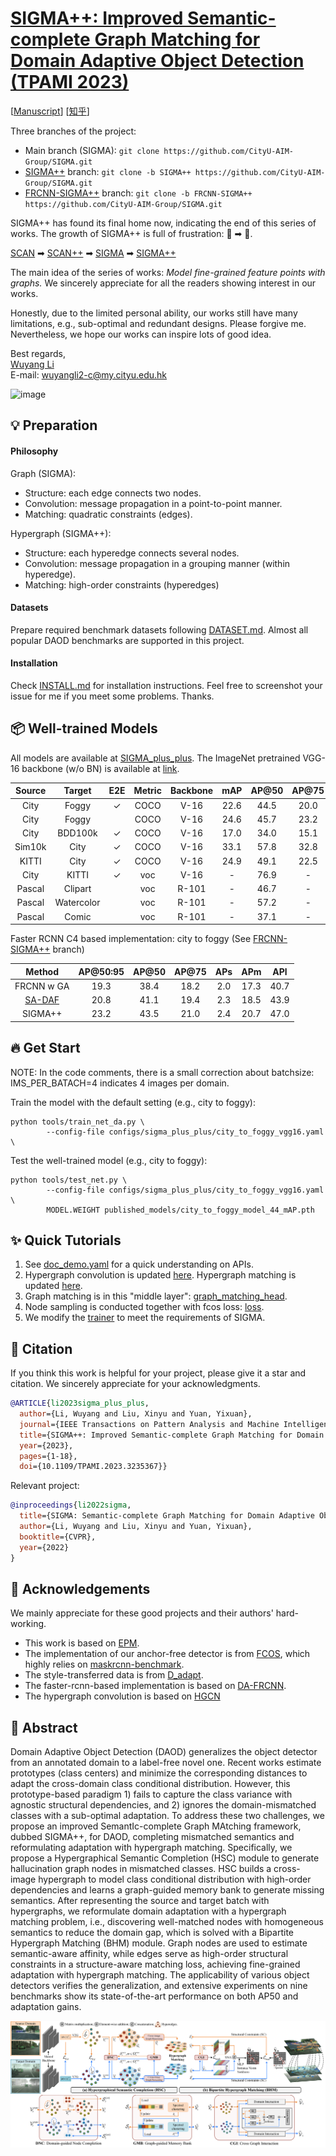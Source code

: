# [SIGMA++: Improved Semantic-complete Graph Matching for Domain Adaptive Object Detection (TPAMI 2023)](https://ieeexplore.ieee.org/document/10012542)

[[Manuscript](https://ieeexplore.ieee.org/document/10012542)] [[知乎](https://zhuanlan.zhihu.com/p/492956292)]

Three branches of the project:
- Main branch (SIGMA): ```git clone https://github.com/CityU-AIM-Group/SIGMA.git```
- [SIGMA++](https://github.com/CityU-AIM-Group/SIGMA/tree/SIGMA++) branch: ```git clone -b SIGMA++ https://github.com/CityU-AIM-Group/SIGMA.git```
- [FRCNN-SIGMA++](https://github.com/CityU-AIM-Group/SIGMA/tree/FRCNN-SIGMA++) branch: ```git clone -b FRCNN-SIGMA++ https://github.com/CityU-AIM-Group/SIGMA.git```


 SIGMA++ has found its final home now, indicating the end of this series of works. The growth of SIGMA++ is full of frustration: 👶 ➡  🧒. 
 
 [SCAN](https://ojs.aaai.org/index.php/AAAI/article/view/20031) ➡ [SCAN++](https://ieeexplore.ieee.org/document/9931144/) ➡ [SIGMA](https://openaccess.thecvf.com/content/CVPR2022/papers/Li_SIGMA_Semantic-Complete_Graph_Matching_for_Domain_Adaptive_Object_Detection_CVPR_2022_paper.pdf) ➡ [SIGMA++](./assets/manuscript.pdf)

The main idea of the series of works: *Model fine-grained feature points with graphs.* We 
 sincerely appreciate for all the readers showing interest in our works. 

Honestly, due to the limited personal ability, our works still have many limitations, e.g., sub-optimal and redundant designs. Please forgive me. Nevertheless, we hope our works can inspire lots of good idea.


Best regards,\
[Wuyang Li](https://wymancv.github.io/wuyang.github.io/)\
E-mail: wuyangli2-c@my.cityu.edu.hk 

![image](./assets/matching_visualization.png)

## 💡 Preparation

#### Philosophy
Graph (SIGMA):
- Structure: each edge connects two nodes.
- Convolution: message propagation in a point-to-point manner.
- Matching: quadratic constraints (edges).

Hypergraph (SIGMA++):
- Structure: each hyperedge connects several nodes.
- Convolution: message propagation in a grouping manner (within hyperedge).
- Matching: high-order constraints (hyperedges)

#### Datasets
Prepare required benchmark datasets following [DATASET.md](./docs/DATASETS.md). Almost all popular DAOD benchmarks are supported in this project.

#### Installation

Check [INSTALL.md](./docs/INSTALL.md) for installation instructions. Feel free to screenshot your issue for me if you meet some problems. Thanks.

## 📦 Well-trained Models

All models are available at [SIGMA_plus_plus](https://portland-my.sharepoint.com/:f:/g/personal/wuyangli2-c_my_cityu_edu_hk/EvBHItGhXr9Csb0XTz3Hl2kBHWE8OG4Q1JYHlnbhOp7e9A?e=uAIx10). The ImageNet pretrained VGG-16 backbone (w/o BN) is available at [link](https://portland-my.sharepoint.com/:u:/g/personal/wuyangli2-c_my_cityu_edu_hk/ESOgJbvystdDiGbMLiGnL50BvxxwSJ3LjR22yxo9-OdTOA?e=5cA2xY).  

| Source| Target|E2E| Metric | Backbone |   mAP	 | AP@50 |  AP@75 |	 	
| :-----:| :-----:|:----:| :----: | :----:| :----: |:-----:| :----: |  
| City 	|Foggy 	|$\checkmark$| COCO |V-16| 22.6 |44.5|20.0| 
| City 	|Foggy	| | COCO |V-16| 24.6 |45.7|23.2|
| City | BDD100k|$\checkmark$| COCO |V-16| 17.0 |34.0| 15.1|
| Sim10k | City|$\checkmark$| COCO |V-16| 33.1 |57.8| 32.8 |
| KITTI | City|$\checkmark$| COCO |V-16| 24.9|49.1| 22.5 |
| City | KITTI|$\checkmark$| voc |V-16| - |76.9|- |
| Pascal | Clipart| |voc | R-101 | - |46.7|- |
| Pascal | Watercolor| |voc | R-101 | - |57.2|- |
| Pascal | Comic| |voc | R-101 | - |37.1|- |

Faster RCNN C4 based implementation: city to foggy (See [FRCNN-SIGMA++](https://github.com/CityU-AIM-Group/SIGMA/tree/FRCNN-SIGMA++) branch)

Method | AP@50:95 | AP@50| AP@75 | APs |APm |APl|
| :-----:| :-----:|:----:| :----: | :----:| :----: |:-----:| 
FRCNN w GA| 19.3 | 38.4  |18.2 | 2.0 | 17.3|  40.7|
[SA-DAF](https://github.com/krumo/Domain-Adaptive-Faster-RCNN-PyTorch)  | 20.8  | 41.1  | 19.4  | 2.3  | 18.5  | 43.9  |
SIGMA++ | 23.2  | 43.5  |21.0  |2.4  |20.7  |47.0 |


## 🔥 Get Start
NOTE: In the code comments, there is a small correction about batchsize: IMS_PER_BATACH=4 indicates 4 images per domain. 

Train the model with the default setting (e.g., city to foggy):
```
python tools/train_net_da.py \
        --config-file configs/sigma_plus_plus/city_to_foggy_vgg16.yaml \
```
Test the well-trained model (e.g., city to foggy):
```
python tools/test_net.py \
        --config-file configs/sigma_plus_plus/city_to_foggy_vgg16.yaml \
        MODEL.WEIGHT published_models/city_to_foggy_model_44_mAP.pth
```

## ✨ Quick Tutorials
1) See [doc_demo.yaml](./configs/doc_demo.yaml) for a quick understanding on APIs.
2) Hypergraph convolution is updated [here](/fcos_core/layers/transformer.py). Hypergraph matching is updated [here](./fcos_core/modeling/rpn/fcos/graph_matching_head.py). 
3) Graph matching is in this "middle layer": [graph_matching_head](./fcos_core/modeling/rpn/fcos/graph_matching_head.py). 
4) Node sampling is conducted together with fcos loss: [loss](./fcos_core/modeling/rpn/fcos/loss.py).
5) We modify the [trainer](https://github.com/CityU-AIM-Group/SIGMA/blob/main/fcos_core/engine/trainer.py) to meet the requirements of SIGMA.


## 📝 Citation 

If you think this work is helpful for your project, please give it a star and citation. We sincerely appreciate for your acknowledgments.

```BibTeX  
@ARTICLE{li2023sigma_plus_plus,
  author={Li, Wuyang and Liu, Xinyu and Yuan, Yixuan},
  journal={IEEE Transactions on Pattern Analysis and Machine Intelligence}, 
  title={SIGMA++: Improved Semantic-complete Graph Matching for Domain Adaptive Object Detection}, 
  year={2023},
  pages={1-18},
  doi={10.1109/TPAMI.2023.3235367}}
```
Relevant project:
```BibTeX
@inproceedings{li2022sigma,
  title={SIGMA: Semantic-complete Graph Matching for Domain Adaptive Object Detection},
  author={Li, Wuyang and Liu, Xinyu and Yuan, Yixuan},
  booktitle={CVPR},
  year={2022}
}
```
## 🤞 Acknowledgements 
We mainly appreciate for these good projects and their authors' hard-working.
- This work is based on [EPM](https://github.com/chengchunhsu/EveryPixelMatters). 
- The implementation of our anchor-free detector is from [FCOS](https://github.com/tianzhi0549/FCOS/tree/f0a9731dac1346788cc30d5751177f2695caaa1f), which highly relies on [maskrcnn-benchmark](https://github.com/facebookresearch/maskrcnn-benchmark).
- The style-transferred data is from [D_adapt](https://github.com/thuml/Transfer-Learning-Library/tree/dev-tllib/examples/domain_adaptation/object_detection). 
- The faster-rcnn-based implementation is based on [DA-FRCNN](https://github.com/krumo/Domain-Adaptive-Faster-RCNN-PyTorch). 
- The hypergraph convolution is based on [HGCN](https://github.com/iMoonLab/HGNN)

## 📒 Abstract

Domain Adaptive Object Detection (DAOD) generalizes the object detector from an annotated domain to a label-free novel one. Recent works estimate prototypes (class centers) and minimize the corresponding distances to adapt the cross-domain class conditional distribution. However, this prototype-based paradigm 1) fails to capture the class variance with agnostic structural dependencies, and 2) ignores the domain-mismatched classes with a sub-optimal adaptation. To address these two challenges, we propose an improved SemantIc-complete Graph MAtching framework, dubbed SIGMA++, for DAOD, completing mismatched semantics and reformulating adaptation with hypergraph matching. Specifically, we propose a Hypergraphical Semantic Completion (HSC) module to generate hallucination graph nodes in mismatched classes. HSC builds a cross-image hypergraph to model class conditional distribution with high-order dependencies and learns a graph-guided memory bank to generate missing semantics. After representing the source and target batch with hypergraphs, we reformulate domain adaptation with a hypergraph matching problem, i.e., discovering well-matched nodes with homogeneous semantics to reduce the domain gap, which is solved with a Bipartite Hypergraph Matching (BHM) module. Graph nodes are used to estimate semantic-aware affinity, while edges serve as high-order structural constraints in a structure-aware matching loss, achieving fine-grained adaptation with hypergraph matching. The applicability of various object detectors verifies the generalization, and extensive experiments on nine benchmarks show its state-of-the-art performance on both AP50 and adaptation gains.

![image](./assets/overall.png)
